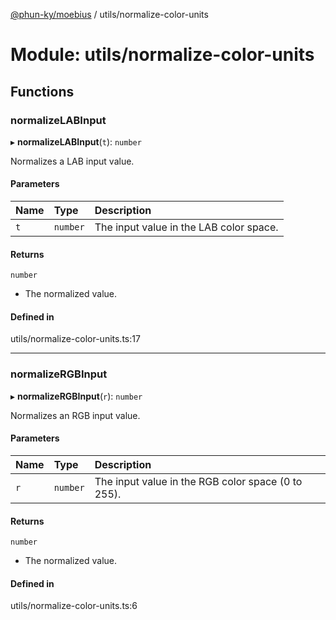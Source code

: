 [@phun-ky/moebius](../README.md) / utils/normalize-color-units

# Module: utils/normalize-color-units

## Functions

### normalizeLABInput

▸ **normalizeLABInput**(`t`): `number`

Normalizes a LAB input value.

#### Parameters

| Name | Type | Description |
| :------ | :------ | :------ |
| `t` | `number` | The input value in the LAB color space. |

#### Returns

`number`

- The normalized value.

#### Defined in

utils/normalize-color-units.ts:17

___

### normalizeRGBInput

▸ **normalizeRGBInput**(`r`): `number`

Normalizes an RGB input value.

#### Parameters

| Name | Type | Description |
| :------ | :------ | :------ |
| `r` | `number` | The input value in the RGB color space (0 to 255). |

#### Returns

`number`

- The normalized value.

#### Defined in

utils/normalize-color-units.ts:6
